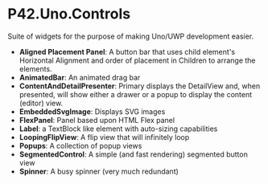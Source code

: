 # P42.Uno.Controls

Suite of widgets for the purpose of making Uno/UWP development easier.  

- __Aligned Placement Panel__: A button bar that uses child element's Horizontal Alignment and order of placement in Children to arrange the elements.
- __AnimatedBar__: An animated drag bar
- __ContentAndDetailPresenter__: Primary displays the DetailView and, when presented, will show either a drawer or a popup to display the content (editor) view.
- __EmbeddedSvgImage__: Displays SVG images
- __FlexPanel__: Panel based upon HTML Flex panel
- __Label__: a TextBlock like element with auto-sizing capabilities
- __LoopingFlipView__: A flip view that will infinitely loop
- __Popups__: A collection of popup views
- __SegmentedControl__: A simple (and fast rendering) segmented button view
- __Spinner__: A busy spinner (very much redundant)